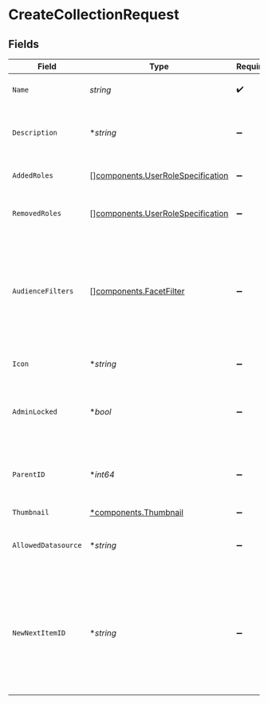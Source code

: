 # CreateCollectionRequest


## Fields

| Field                                                                                                                                                     | Type                                                                                                                                                      | Required                                                                                                                                                  | Description                                                                                                                                               |
| --------------------------------------------------------------------------------------------------------------------------------------------------------- | --------------------------------------------------------------------------------------------------------------------------------------------------------- | --------------------------------------------------------------------------------------------------------------------------------------------------------- | --------------------------------------------------------------------------------------------------------------------------------------------------------- |
| `Name`                                                                                                                                                    | *string*                                                                                                                                                  | :heavy_check_mark:                                                                                                                                        | The unique name of the Collection.                                                                                                                        |
| `Description`                                                                                                                                             | **string*                                                                                                                                                 | :heavy_minus_sign:                                                                                                                                        | A brief summary of the Collection's contents.                                                                                                             |
| `AddedRoles`                                                                                                                                              | [][components.UserRoleSpecification](../../models/components/userrolespecification.md)                                                                    | :heavy_minus_sign:                                                                                                                                        | A list of added user roles for the Collection.                                                                                                            |
| `RemovedRoles`                                                                                                                                            | [][components.UserRoleSpecification](../../models/components/userrolespecification.md)                                                                    | :heavy_minus_sign:                                                                                                                                        | A list of removed user roles for the Collection.                                                                                                          |
| `AudienceFilters`                                                                                                                                         | [][components.FacetFilter](../../models/components/facetfilter.md)                                                                                        | :heavy_minus_sign:                                                                                                                                        | Filters which restrict who should see this Collection. Values are taken from the corresponding filters in people search.                                  |
| `Icon`                                                                                                                                                    | **string*                                                                                                                                                 | :heavy_minus_sign:                                                                                                                                        | The emoji icon of this Collection.                                                                                                                        |
| `AdminLocked`                                                                                                                                             | **bool*                                                                                                                                                   | :heavy_minus_sign:                                                                                                                                        | Indicates whether edits are allowed for everyone or only admins.                                                                                          |
| `ParentID`                                                                                                                                                | **int64*                                                                                                                                                  | :heavy_minus_sign:                                                                                                                                        | The parent of this Collection, or 0 if it's a top-level Collection.                                                                                       |
| `Thumbnail`                                                                                                                                               | [*components.Thumbnail](../../models/components/thumbnail.md)                                                                                             | :heavy_minus_sign:                                                                                                                                        | N/A                                                                                                                                                       |
| `AllowedDatasource`                                                                                                                                       | **string*                                                                                                                                                 | :heavy_minus_sign:                                                                                                                                        | The datasource type this Collection can hold.                                                                                                             |
| `NewNextItemID`                                                                                                                                           | **string*                                                                                                                                                 | :heavy_minus_sign:                                                                                                                                        | The (optional) ItemId of the next CollectionItem in sequence. If omitted, will be added to the end of the Collection. Only used if parentId is specified. |